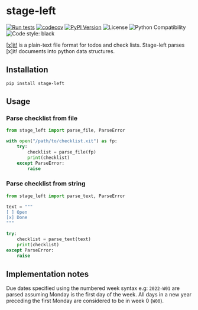 # stage-left

[![Run tests](https://github.com/chris48s/stage-left/actions/workflows/test.yml/badge.svg?branch=master)](https://github.com/chris48s/stage-left/actions/workflows/test.yml)
[![codecov](https://codecov.io/gh/chris48s/stage-left/branch/master/graph/badge.svg?token=XS70M8EPCT)](https://codecov.io/gh/chris48s/stage-left)
[![PyPI Version](https://img.shields.io/pypi/v/stage-left.svg)](https://pypi.org/project/stage-left/)
![License](https://img.shields.io/pypi/l/stage-left.svg)
![Python Compatibility](https://img.shields.io/badge/dynamic/json?query=info.requires_python&label=python&url=https%3A%2F%2Fpypi.org%2Fpypi%2Fstage-left%2Fjson)
![Code style: black](https://img.shields.io/badge/code%20style-black-000000.svg)

[[x]it!](https://xit.jotaen.net/) is a plain-text file format for todos and check lists. Stage-left parses [x]it! documents into python data structures.

## Installation

```
pip install stage-left
```

## Usage

### Parse checklist from file

```py
from stage_left import parse_file, ParseError

with open("/path/to/checklist.xit") as fp:
    try:
        checklist = parse_file(fp)
        print(checklist)
    except ParseError:
        raise
```

### Parse checklist from string

```py
from stage_left import parse_text, ParseError

text = """
[ ] Open
[x] Done
"""

try:
    checklist = parse_text(text)
    print(checklist)
except ParseError:
    raise
```

## Implementation notes

Due dates specified using the numbered week syntax e.g: `2022-W01` are parsed assuming Monday is the first day of the week. All days in a new year preceding the first Monday are considered to be in week 0 (`W00`).
